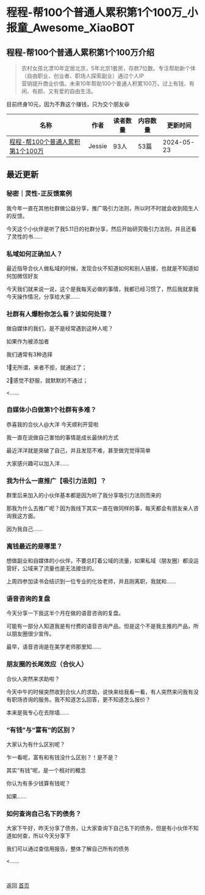 # 程程-帮100个普通人累积第1个100万_小报童_Awesome_XiaoBOT

## 程程-帮100个普通人累积第1个100万介绍
> 农村女孩北漂10年定居北京，5年北京1套房，存款7位数。专注帮助新个体（自由职业、创业者、职场人探索副业）通过个人IP  
营销提升商业价值。未来10年帮助100个普通人积累100万，过上有钱、有闲、有颜、又有爱的自由生活。    
    
目前终身10元，因为不靠这个赚钱，只为交个朋友😆  
  


|名称|作者|读者数量|内容数量|更新时间|
|---|---|---|---|---|
|[程程-帮100个普通人累积第1个100万](https://xiaobot.net/p/Jessie?refer=0b133df9-27dc-423b-8101-639049001c13)|Jessie|93人|53篇|2024-05-23|

## 最近更新
### 秘密｜灵性-正反馈案例

我今年一直在其他社群做公益分享，推广吸引力法则，所以时不时就会收到陌生人的反馈。

今天这个小伙伴是听了我5.11日的社群分享，然后开始研究吸引力法则，并且还看了灵性的书......

### 私域如何正确加人？

最近指导合伙人做私域的时候，发现合伙不知道如何和别人链接，也就是不知道如何加微信好友

今天我们就来说一说，这个是我每天必做的事情，我都已经习惯了，然后我就拿我今天操作情况，分享给大家......

### 社群有人爆粉你怎么看？该如何处理？

做自媒体的我们，是不是经常遇到这种人呢？

如果作为被添加者

我们通常有3种选择

1⃣️无所谓，来者不拒，就通过了；

2⃣️感觉不舒服，就默默的不通过；

<......

### 自媒体小白做第1个社群有多难？

恭喜我的合伙人@大洋 今天顺利开营啦

我一直在说做自己害怕的事情是成长最快的方式

最近洋洋就是突破了自己，并且发现不难，甚至做完觉得简单

大家感兴趣可以加入洋......

### 我为什么一直推广【吸引力法则】？

群里后来加入的小伙伴基本都是因为听了我分享吸引力法则而来的

那我为什么去推广呢？因为我线下其实一直在做同样的事，每天都会有朋友亲人咨询我这方面。

因为我自己......

### 离钱最近的是哪里？

想做副业和自媒体的小伙伴，不要总盯着公域的流量，如果私域（朋友圈）都没运营好，公域来了流量也是无法接住的。

上周四参加读书会结识到一位专业的化妆老师，并且刚离职，我就和......

### 语音咨询的复盘

今天分享一下我这半个月在做的语音咨询的复盘。

可能有一部分人知道我是有付费的语音咨询产品，但是这个不是我主推的产品，所以朋友圈很少宣传。

最早，语音咨询是在美学老师那里知......

### 朋友圈的长尾效应（合伙人）

合伙人突然来求助啦？

今天中午的时候突然收到合伙人的求助，说快来给我看一看，有人突然来问我有没有职场咨询的服务。我不知道怎么回答，更不知道怎么报价？

本来是我专心在去除墙......

### “有钱”与“富有”的区别？

大家认为有什么区别呢？

乍一看呢，富有和有钱没什么区别？！是不是？

其实“有钱”呢，是一个相对的概念

你认为有多少钱算有钱呢？

如果......

### 如何查询自己名下的债务？

大家下午好，昨天分享了债务，让大家查询下自己名下的债务，但是有小伙伴不知道如何查，所以今天分享下

我们可以通过查信用报告，整体了解自己所有的债务

<......


<a href="https://github.com/Reno9527/awesome-xiaobot" style="color: white; text-decoration: none;">awesome-xiaobot</a>

返回 [首页](../README.md)
